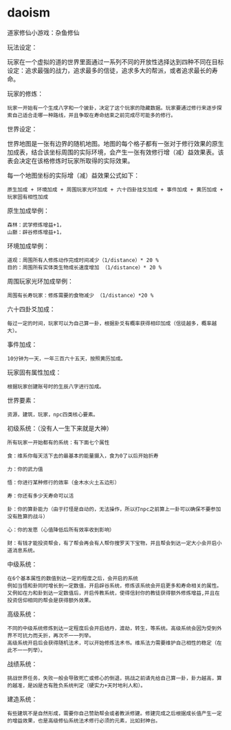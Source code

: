 # daoism
道家修仙小游戏：杂鱼修仙

玩法设定：

玩家在一个虚拟的道的世界里面通过一系列不同的开放性选择达到四种不同在目标设定：追求最强的战力，追求最多的信徒，追求多大的帮派，或者追求最长的寿命。

玩家的修炼：

    玩家一开始有一个生成八字和一个披卦，决定了这个玩家的隐藏数据。玩家要通过修行来逐步探索自己适合走哪一种路线，并且争取在寿命结束之前完成尽可能多的修行。

世界设定：

世界地图是一张有边界的随机地图。地图的每个格子都有一张对于修行效果的原生加成表，结合该坐标周围的实际环境，会产生一张有效修行增（减）益效果表。该表会决定在该格修炼时玩家所取得的实际效果。

每一个地图坐标的实际增（减）益效果公式如下：

    原生加成 + 环境加成 + 周围玩家光环加成 + 六十四卦挂爻加成 + 事件加成 + 黄历加成 + 玩家固有相性加成

原生加成举例：

    森林：武学修炼增益+1，
    山巅：辟谷修炼增益+1，

环境加成举例：

    道观：周围所有人修炼动作完成时间减少（1/distance）* 20 %
    目的：周围所有实体类生物成长速度增加 （1/distance）* 20 %

周围玩家光环加成举例：

    周围有长寿玩家：修炼需要的食物减少 （1/distance）*20 %

六十四卦爻加成：

    每过一定的时间，玩家可以为自己算一卦，根据卦爻有概率获得相印加成（信徒越多，概率越大）。

事件加成：

    10分钟为一天，一年三百六十五天，按照黄历加成。

玩家固有属性加成：

    根据玩家创建账号时的生辰八字进行加成。

世界要素：

    资源，建筑，玩家，npc四类核心要素。

初级系统：（没有人一生下来就是大神）

    所有玩家一开始都有的系统：有下面七个属性

    食：维系你每天活下去的最基本的能量摄入，食为0了以后开始折寿

    力：你的武力值

    悟：你进行某种修行的效率（金木水火土五边形）

    寿：你还有多少天寿命可以活

    卦：你的算卦能力（由于打怪是自动的，无法操作，所以打npc之前算上一卦可以确保不要参加没有胜算的战斗）

    心：你的发愿（心值降低后所有效率收到影响）

    财：有钱才能投资帮会，有了帮会再会有人帮你搜罗天下宝物，并且帮会到达一定大小会开启小道消息系统。

中级系统：

    在6个基本属性的数值到达一定的程度之后，会开启的系统
    例如当悟和卦同时增长到一定数值，开启辟谷系统，修炼该系统会开启更多和寿命相关的属性。
    又例如在力和卦到达一定数值后，开启传教系统，使得信封你的教徒获得额外修炼增益,并且在投资信仰相同的帮会是获得额外效果。

高级系统：

    不同的中级系统修炼到达一定程度后会开启结丹，渡劫，转生，等系统。高级系统会因为受到外界不可抗力而夭折，再次不一一列举。
    高级系统开启后会获得随机法术，可以开始修炼法术书。维系法力需要维护自己相性的稳定（在此不一一列举）。

战绩系统：

    挑战世界任务，失败一般会导致死亡或修心的倒退，挑战之前请先给自己算一卦，卦力越高，算的越准，是凶是吉有胜负系统判定（硬实力+天时地利人和）。

建造系统：

    有些建筑不是自然形成，需要你自己赞助帮会或者教派修建。修建完成之后根据成长值产生一定的增益效果，也是高级修仙系统法术修行必须的元素，比如封神台。
